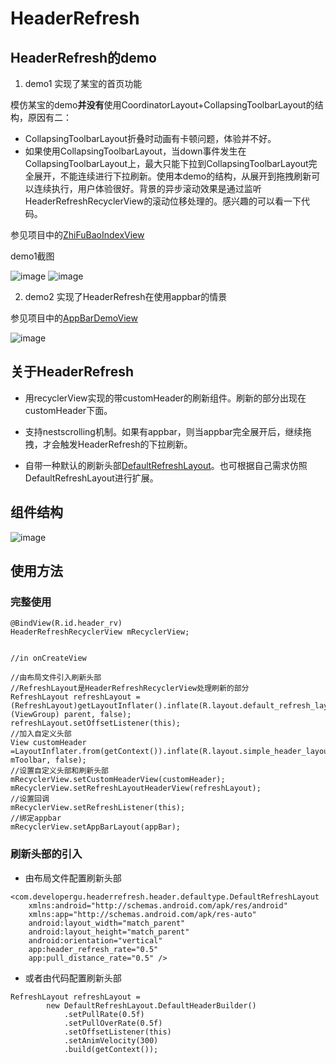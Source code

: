 # HeaderRefresh

## HeaderRefresh的demo

1. demo1 实现了某宝的首页功能

模仿某宝的demo**并没有**使用CoordinatorLayout+CollapsingToolbarLayout的结构，原因有二：
- CollapsingToolbarLayout折叠时动画有卡顿问题，体验并不好。
- 如果使用CollapsingToolbarLayout，当down事件发生在CollapsingToolbarLayout上，最大只能下拉到CollapsingToolbarLayout完全展开，不能连续进行下拉刷新。使用本demo的结构，从展开到拖拽刷新可以连续执行，用户体验很好。背景的异步滚动效果是通过监听HeaderRefreshRecyclerView的滚动位移处理的。感兴趣的可以看一下代码。

参见项目中的[ZhiFuBaoIndexView](https://github.com/gu0-kim/HeaderRefresh/blob/master/app/src/main/java/com/example/developergu/refreshmaster/mvp/view/indexpage/noappbar/ZhiFuBaoIndexView.java)

demo1截图

![image](https://github.com/gu0-kim/HeaderRefresh/blob/master/art/refresh.gif)        ![image](https://github.com/gu0-kim/HeaderRefresh/blob/master/art/4.gif)

2. demo2 实现了HeaderRefresh在使用appbar的情景

参见项目中的[AppBarDemoView](https://github.com/gu0-kim/HeaderRefresh/blob/master/app/src/main/java/com/example/developergu/refreshmaster/mvp/view/indexpage/appbar/AppBarDemoView.java)

![image](https://github.com/gu0-kim/HeaderRefresh/blob/master/art/appbar_refresh.gif)

## 关于HeaderRefresh


- 用recyclerView实现的带customHeader的刷新组件。刷新的部分出现在customHeader下面。

- 支持nestscrolling机制。如果有appbar，则当appbar完全展开后，继续拖拽，才会触发HeaderRefresh的下拉刷新。

- 自带一种默认的刷新头部[DefaultRefreshLayout](https://github.com/gu0-kim/HeaderRefresh/blob/master/headerrefresh/src/main/java/com/developergu/headerrefresh/header/defaultype/DefaultRefreshLayout.java)。也可根据自己需求仿照DefaultRefreshLayout进行扩展。

## 组件结构

![image](https://github.com/gu0-kim/HeaderRefresh/blob/master/art/HeaderRefreshRecyclerView.png)

## 使用方法

### 完整使用

```
@BindView(R.id.header_rv)
HeaderRefreshRecyclerView mRecyclerView;


//in onCreateView

//由布局文件引入刷新头部
//RefreshLayout是HeaderRefreshRecyclerView处理刷新的部分
RefreshLayout refreshLayout =(RefreshLayout)getLayoutInflater().inflate(R.layout.default_refresh_layout, (ViewGroup) parent, false);
refreshLayout.setOffsetListener(this);
//加入自定义头部
View customHeader =LayoutInflater.from(getContext()).inflate(R.layout.simple_header_layout, mToolbar, false);
//设置自定义头部和刷新头部
mRecyclerView.setCustomHeaderView(customHeader);
mRecyclerView.setRefreshLayoutHeaderView(refreshLayout);
//设置回调
mRecyclerView.setRefreshListener(this);
//绑定appbar
mRecyclerView.setAppBarLayout(appBar);
```


### 刷新头部的引入

- 由布局文件配置刷新头部


```
<com.developergu.headerrefresh.header.defaultype.DefaultRefreshLayout 
    xmlns:android="http://schemas.android.com/apk/res/android"
    xmlns:app="http://schemas.android.com/apk/res-auto"
    android:layout_width="match_parent"
    android:layout_height="match_parent"
    android:orientation="vertical"
    app:header_refresh_rate="0.5"
    app:pull_distance_rate="0.5" />
```
- 或者由代码配置刷新头部


```
RefreshLayout refreshLayout =
        new DefaultRefreshLayout.DefaultHeaderBuilder()
            .setPullRate(0.5f)
            .setPullOverRate(0.5f)
            .setOffsetListener(this)
            .setAnimVelocity(300)
            .build(getContext());
```


